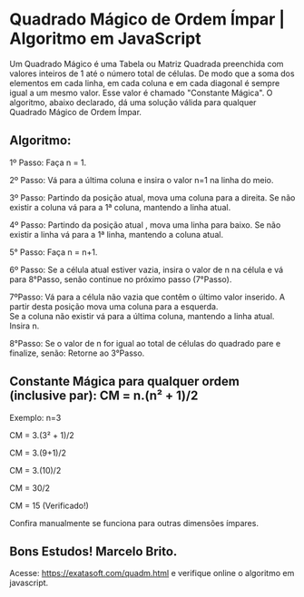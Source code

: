 # Quadrado Mágico de Ordem Ímpar | Algoritmo em JavaScript

Um Quadrado Mágico é uma Tabela ou Matriz Quadrada preenchida com valores inteiros de 1 até o número total de células.
De modo que a soma dos elementos em cada linha, em cada coluna e em cada diagonal é sempre igual a um mesmo valor.
Esse valor é chamado "Constante Mágica".
O algoritmo, abaixo declarado, dá uma solução válida para qualquer Quadrado Mágico de Ordem Ímpar.

## Algoritmo:

1º Passo: Faça n = 1.

2º Passo: Vá para a última coluna e insira o  valor n=1 na linha do meio.

3º Passo: Partindo da posição atual, mova uma coluna para a direita.
                Se não existir a coluna vá para a 1ª coluna, mantendo a linha atual.              

4º Passo: Partindo da posição atual , mova uma linha para baixo. 
                Se não existir a linha vá para a 1ª linha, mantendo a coluna atual.                

5° Passo: Faça n = n+1.

6º Passo: Se a célula atual estiver vazia, insira o valor de n na célula
                e vá para 8°Passo,  senão continue no próximo passo (7°Passo).                

7ºPasso: Vá para a célula não vazia que contêm o último valor  inserido.
               A partir desta posição mova uma coluna para a  esquerda.               
               Se a coluna não existir vá para a última coluna, mantendo a linha atual.               
               Insira n.                

8°Passo: Se o valor de n for igual ao total de células do quadrado pare e finalize,
               senão: Retorne ao 3°Passo.
              

## Constante Mágica para qualquer ordem (inclusive par): CM = n.(n² + 1)/2  

Exemplo: n=3 

CM = 3.(3² + 1)/2  

CM = 3.(9+1)/2

CM = 3.(10)/2 

CM = 30/2

CM = 15 (Verificado!)   

Confira manualmente se funciona para outras dimensões ímpares.
  
## Bons Estudos!  Marcelo Brito.

  Acesse: https://exatasoft.com/quadm.html  e verifique online o algoritmo em javascript.
